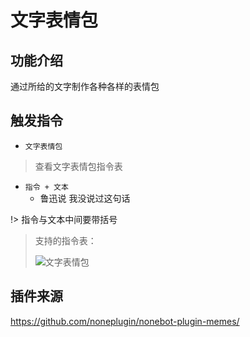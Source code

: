 # 文字表情包

## 功能介绍

通过所给的文字制作各种各样的表情包

## 触发指令

- ```文字表情包```

> 查看文字表情包指令表

- ```指令 + 文本```
  - 鲁迅说 我没说过这句话

!> 指令与文本中间要带括号
>
> 支持的指令表：
>
> ![文字表情包](http://img.sevin.cn/i/2022/12/29/63ad3dd070610.jpg)

## 插件来源

https://github.com/noneplugin/nonebot-plugin-memes/